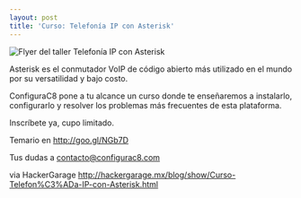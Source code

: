 ```yaml
---
layout: post
title: 'Curso: Telefonía IP con Asterisk'
---
```


![Flyer del taller Telefonía IP con Asterisk](http://i.imgur.com/M5hYPxW.jpg)

Asterisk es el conmutador VoIP de código abierto más utilizado en el mundo por su versatilidad y bajo costo.

ConfiguraC8 pone a tu alcance un curso donde te enseñaremos a instalarlo, configurarlo y resolver los problemas más frecuentes de esta plataforma.

<!--more-->

Inscríbete ya, cupo limitado.

Temario en <a href="http://goo.gl/NGb7D">http://goo.gl/NGb7D</a>

Tus dudas a contacto@configurac8.com

via HackerGarage http://hackergarage.mx/blog/show/Curso-Telefon%C3%ADa-IP-con-Asterisk.html

